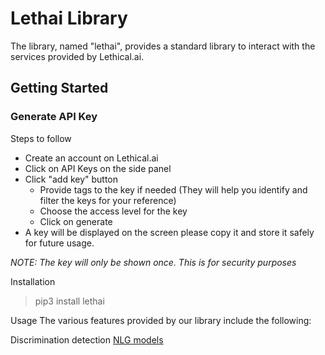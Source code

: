 # Lethai Library
The library, named "lethai", provides a standard library to interact with the services provided by Lethical.ai.


## Getting Started

### Generate API Key
Steps to follow

  - Create an account on Lethical.ai
  - Click on API Keys on the side panel
  - Click "add key" button
    - Provide tags to the key if needed (They will help you identify and filter the keys for your reference)
    - Choose the access level for the key
    - Click on generate
  - A key will be displayed on the screen please copy it and store it safely for future usage.

*NOTE: The key will only be shown once. This is for security purposes*

Installation
> pip3 install lethai

Usage
The various features provided by our library include the following:

Discrimination detection
[NLG models](https://lethical.ai/docs/tutorial-discrimination.html)
